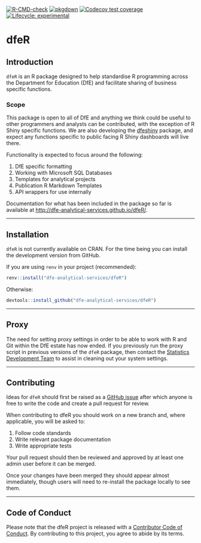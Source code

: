<!-- badges: start -->
[![R-CMD-check](https://github.com/dfe-analytical-services/dfeR/actions/workflows/R-CMD-check.yaml/badge.svg)](https://github.com/dfe-analytical-services/dfeR/actions/workflows/R-CMD-check.yaml)
[![pkgdown](https://github.com/dfe-analytical-services/dfeR/actions/workflows/pkgdown.yaml/badge.svg)](https://github.com/dfe-analytical-services/dfeR/actions/workflows/pkgdown.yaml)
[![Codecov test coverage](https://codecov.io/gh/dfe-analytical-services/dfeR/branch/main/graph/badge.svg)](https://app.codecov.io/gh/dfe-analytical-services/dfeR?branch=main)
[![Lifecycle: experimental](https://img.shields.io/badge/lifecycle-experimental-orange.svg)](https://lifecycle.r-lib.org/articles/stages.html#experimental)
<!-- badges: end -->
  
# dfeR

## Introduction

`dfeR` is an R package designed to help standardise R programming across the Department for Education (DfE) and facilitate sharing of business specific functions.

### Scope

This package is open to all of DfE and anything we think could be useful to other programmers and analysts can be contributed, with the exception of R Shiny specific functions. We are also developing the [dfeshiny](https://github.com/dfe-analytical-services/dfeshiny) package, and expect any functions specific to public facing R Shiny dashboards will live there.

Functionality is expected to focus around the following:

1. DfE specific formatting
2. Working with Microsoft SQL Databases
3. Templates for analytical projects
4. Publication R Markdown Templates
5. API wrappers for use internally

Documentation for what has been included in the package so far is available at http://dfe-analytical-services.github.io/dfeR/.

---

## Installation

`dfeR` is not currently available on CRAN. For the time being you can install the development version from GitHub.

If you are using `renv` in your project (recommended):

``` r
renv::install("dfe-analytical-services/dfeR")
```

Otherwise:

``` r
devtools::install_github("dfe-analytical-services/dfeR")
```

---

## Proxy

The need for setting proxy settings in order to be able to work with R and Git within the DfE estate has now ended. If you previously run the proxy script in previous versions of the `dfeR` package, then contact the [Statistics Development Team](statistics.development@education.gov.uk) to assist in cleaning out your system settings.

---

## Contributing

Ideas for `dfeR` should first be raised as a [GitHub issue](https://github.com/dfe-analytical-services/dfeR) after which anyone is free to write the code and create a pull request for review. 

When contributing to dfeR you should work on a new branch and, where applicable, you will be asked to: 

1. Follow code standards
2. Write relevant package documentation
3. Write appropriate tests 

Your pull request should then be reviewed and approved by at least one admin user before it can be merged. 

Once your changes have been merged they should appear almost immediately, though users will need to re-install the package locally to see them. 

---

## Code of Conduct

Please note that the dfeR project is released with a [Contributor Code of Conduct](https://dfe-analytical-services.github.io/dfeR/CODE_OF_CONDUCT.html). By contributing to this project, you agree to abide by its terms.
